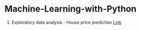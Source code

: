 # Machine-Learning-with-Python
1. Exploratory data analysis - House price prediction [Link](https://github.com/debaonline4u/Machine-Learning-with-Python/tree/main/1.%20Exploratory%20Data%20Analysis%20-%20House%20price%20prediction)
